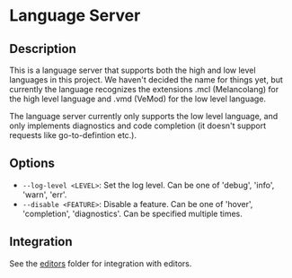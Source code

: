 # Language Server

## Description
This is a language server that supports both the high and low level languages
in this project.  We haven't decided the name for things yet, but currently the
language recognizes the extensions .mcl (Melancolang) for the high level
language and .vmd (VeMod) for the low level language.

The language server currently only supports the low level language, and only
implements diagnostics and code completion (it doesn't support requests like
go-to-defintion etc.).

## Options
* `--log-level <LEVEL>`: Set the log level. Can be one of 'debug', 'info', 'warn', 'err'.
* `--disable <FEATURE>`: Disable a feature. Can be one of 'hover', 'completion', 'diagnostics'. Can be specified multiple times.

## Integration
See the [editors](../../editor/) folder for integration with editors.
